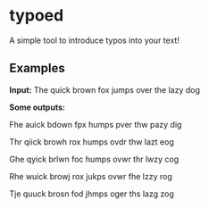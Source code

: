 # typoed

A simple tool to introduce typos into your text!

## Examples

**Input:** The quick brown fox jumps over the lazy dog

**Some outputs:**

Fhe auick bdown fpx humps pver thw pazy dig

Thr qiick browh rox humps ovdr thw lazt eog

Ghe qyick brlwn foc humps ovwr thr lwzy cog

Rhe wuick browj rox jukps ovwr fhe lzzy rog

Tje quuck brosn fod jhmps oger ths lazg zog

